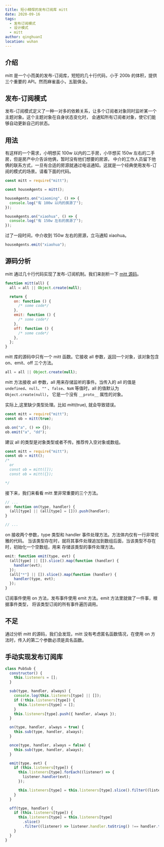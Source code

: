 ```yaml
---
title: 短小精悍的发布订阅库 mitt
date: 2020-09-16
tags:
  - 发布订阅模式
  - 设计模式
  - mitt
author: qinghuanI
location: wuhan
---
```


## 介绍

mitt 是一个小而美的发布-订阅库，短短的几十行代码，小于 200b 的体积，提供三个重要的 API。然而麻雀虽小，五脏俱全。

## 发布-订阅模式

发布-订阅模式定义了一种一对多的依赖关系，让多个订阅者对象同时监听某一个主题对象。这个主题对象在自身状态变化时，
会通知所有订阅者对象，使它们能够自动更新自己的状态。

## 用法

有这样的一个需求，小明想买 100w 以内的二手房，小华想买 150w 左右的二手房，但是房产中介告诉他俩，暂时没有他们想要的房源，
中介的工作人员留下他俩的联系方式，一旦有合适的房源就通过电话通知。这就是一个经典使用发布-订阅的模式的场景。请看下面的代码。

```js
const mitt = require("mitt");

const houseAgents = mitt();

houseAgents.on("xiaoming", () => {
  console.log("有 100w 以内的房源了");
});

houseAgents.on("xiaohua", () => {
  console.log("有 150w 左右的房源了");
});
```

过了一段时间，中介收到 150w 左右的房源，立马通知 xiaohua。

```js
houseAgents.emit("xiaohua");
```

## 源码分析

mitt 通过几十行代码实现了发布-订阅机制。我们来剖析一下 [mitt 源码](https://github.com/developit/mitt/blob/master/src/index.js)。

```js
function mitt(all) {
  all = all || Object.create(null);

  return {
    on: function () {
      /* some code*/
    },
    emit: function () {
      /* some code*/
    },
    off: function () {
      /* some code*/
    },
  };
}
```

mitt 库的源码中只有一个 mitt 函数。它接收 all 参数，返回一个对象，该对象包含 on、emit、off 三个方法。

```js
all = all || Object.create(null);
```

mitt 方法接收 all 参数，all 用来存储监听的事件。当传入的 all 的值是 `undefined`、`null`、`""`
、`false`、`NaN` 等值时，all 的值默认为 `Object.create(null)`， 它是一个没有 `__proto__` 属性的对象。

实际上,这里缺少类型处理。比如 mitt(true), 就会导致错误。

```js
const mitt = require("mitt");
const ob = mitt(true);

ob.on("a", () => {});
ob.emit("a", "dd");
```

建议 all 的类型是对象类型或者不传。推荐传入空对象或数组。

```js
const mitt = require("mitt");
const ob = mitt();
/* 
  or
  const ob = mitt([]);
  const ob = mitt({});

*/
```

接下来，我们来看看 mitt 里非常重要的三个方法。

```js
// ...
on: function on(type, handler) {
  (all[type] || (all[type] = [])).push(handler);
}

// ...
```

on 接收两个参数，type 类型和 handler 事件处理方法。方法体内仅有一行非常优雅的代码。
当该类型存在时，就将其事件处理追加到数组后面，当该类型不存在时，初始化一个空数组，用来
存储该类型的事件处理方法。

```js
emit: function emit(type, evt) {
  (all[type] || []).slice().map(function (handler) {
    handler(evt);
  });
  (all["*"] || []).slice().map(function (handler) {
    handler(type, evt);
  });
}
```

订阅事件使用 on 方法，发布事件使用 emit 方法。emit 方法里就做了一件事，根据事件类型，
将该类型订阅的所有事件遍历调用。

## 不足

通过分析 mitt 的源码，我们会发现，mitt 没有考虑匿名函数情况，在使用 on 方法时，传入的第二个参数必须是具名函数。

## 手动实现发布订阅库

```js
class PubSub {
  constructor() {
    this.listeners = [];
  }

  sub(type, handler, always) {
    console.log(this.listeners[type] || []);
    if (!this.listeners[type]) {
      this.listeners[type] = [];
    }
    this.listeners[type].push({ handler, always });
  }

  on(type, handler, always = true) {
    this.sub(type, handler, always);
  }

  once(type, handler, always = false) {
    this.sub(type, handler, always);
  }

  emit(type, evt) {
    if (this.listeners[type]) {
      this.listeners[type].forEach((listener) => {
        listener.handler(evt);
      });

      this.listeners[type] = this.listeners[type].slice().filter((listener) => Boolean(listener.always));
    }
  }

  off(type, handler) {
    if (this.listeners[type]) {
      this.listeners[type] = this.listeners[type]
        .slice()
        .filter((listener) => listener.handler.toString() !== handler.toString());
    }
  }
}
```
